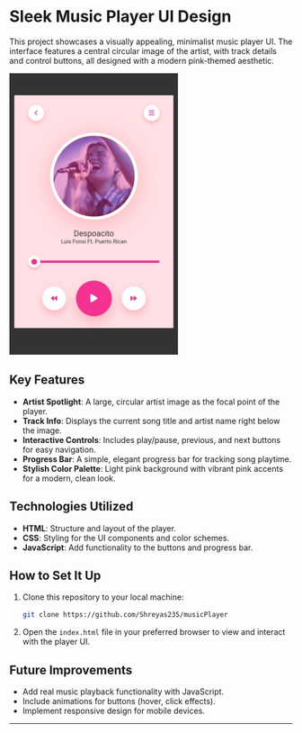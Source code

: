 # Sleek Music Player UI Design

This project showcases a visually appealing, minimalist music player UI. The interface features a central circular image of the artist, with track details and control buttons, all designed with a modern pink-themed aesthetic.

<!-- ![MusicPlayerUI](https://github.com/user-attachments/assets/53e01b9a-919b-47cc-a24e-b961db29e743) -->
<img src="/Media/MusicPlayerUI.jpg" width= 300px height= 500px>

## Key Features
- **Artist Spotlight**: A large, circular artist image as the focal point of the player.
- **Track Info**: Displays the current song title and artist name right below the image.
- **Interactive Controls**: Includes play/pause, previous, and next buttons for easy navigation.
- **Progress Bar**: A simple, elegant progress bar for tracking song playtime.
- **Stylish Color Palette**: Light pink background with vibrant pink accents for a modern, clean look.

## Technologies Utilized
- **HTML**: Structure and layout of the player.
- **CSS**: Styling for the UI components and color schemes.
- **JavaScript**: Add functionality to the buttons and progress bar. 

## How to Set It Up
1. Clone this repository to your local machine:
    ```bash
    git clone https://github.com/Shreyas235/musicPlayer
    ```
2. Open the `index.html` file in your preferred browser to view and interact with the player UI.

## Future Improvements
- Add real music playback functionality with JavaScript.
- Include animations for buttons (hover, click effects).
- Implement responsive design for mobile devices.

---

